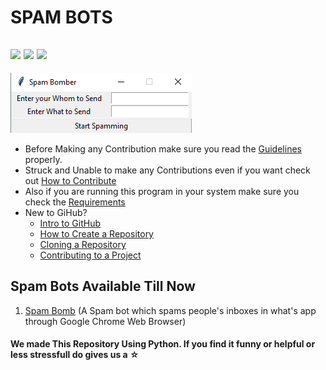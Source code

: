 # SPAM BOTS
![](https://img.shields.io/twitter/follow/IamAbir82?color=Black&label=Abir%20Bhattacharya&logo=Twitter&logoColor=Blue&style=flat-square)
![](https://img.shields.io/github/forks/abirbhattacharya82/Spam-Bots?color=green&label=Forks&logo=github&logoColor=white&style=plastic)
![](https://img.shields.io/github/stars/abirbhattacharya82/Spam-Bots?color=green&label=Stars&logo=github&logoColor=white&style=plastic)
![]()
![]()
-------------------
![](ss.png)

* Before Making any Contribution make sure you read the [Guidelines](Guidlines.md) properly.
* Struck and Unable to make any Contributions even if you want check out [How to Contribute](how_to_contribute.md)
* Also if you are running this program in your system make sure you check the [Requirements](Requirements.md)
* New to GiHub?
  * [Intro to GitHub](https://www.youtube.com/watch?v=V4K6Dy9DWm8)
  * [How to Create a Repository](https://www.youtube.com/watch?v=VWzQSXCTLOM)
  * [Cloning a Repository](https://www.youtube.com/watch?v=L2_XikMM0nI)
  * [Contributing to a Project](https://www.youtube.com/watch?v=b-hGpPrVcus)
## Spam Bots Available Till Now
1) [Spam Bomb](Spam_bomb.py) (A Spam bot which spams people's inboxes in what's app through Google Chrome Web Browser)

#### We made This Repository Using Python. If you find it funny or helpful or less stressfull do gives us a ☆
